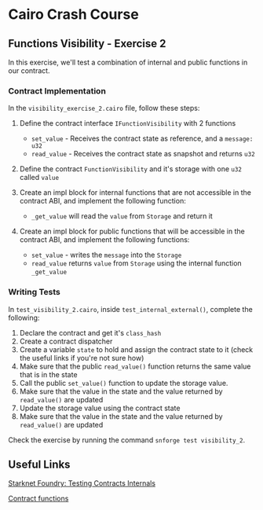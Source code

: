 # Cairo Crash Course

## Functions Visibility - Exercise 2

In this exercise, we'll test a combination of internal and public functions in our contract.

### Contract Implementation

In the `visibility_exercise_2.cairo` file, follow these steps:

1. Define the contract interface `IFunctionVisibility` with 2 functions

   - `set_value` - Receives the contract state as reference, and a `message: u32`
   - `read_value` - Receives the contract state as snapshot and returns `u32`

2. Define the contract `FunctionVisibility` and it's storage with one `u32` called `value`
3. Create an impl block for internal functions that are not accessible in the contract ABI, and implement the following function:

   - `_get_value` will read the `value` from `Storage` and return it

4. Create an impl block for public functions that will be accessible in the contract ABI, and implement the following functions:

   - `set_value` - writes the `message` into the `Storage`
   - `read_value` returns `value` from `Storage` using the internal function `_get_value`

### Writing Tests

In `test_visibility_2.cairo`, inside `test_internal_external()`, complete the following:

1. Declare the contract and get it's `class_hash`
2. Create a contract dispatcher
3. Create a variable `state` to hold and assign the contract state to it (check the useful links if you're not sure how)
4. Make sure that the public `read_value()` function returns the same value that is in the state
5. Call the public `set_value()` function to update the storage value.
6. Make sure that the value in the state and the value returned by `read_value()` are updated
7. Update the storage value using the contract state
8. Make sure that the value in the state and the value returned by `read_value()` are updated

Check the exercise by running the command `snforge test visibility_2`.

## Useful Links

[Starknet Foundry: Testing Contracts Internals](https://foundry-rs.github.io/starknet-foundry/testing/testing_contract_internals.html?highlight=contract_state_for_testing#contract_state_for_testing---state-of-test-contract)

[Contract functions](https://book.cairo-lang.org/ch14-02-contract-functions.html)